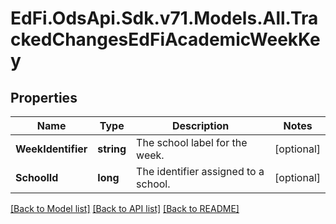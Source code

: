 # EdFi.OdsApi.Sdk.v71.Models.All.TrackedChangesEdFiAcademicWeekKey

## Properties

Name | Type | Description | Notes
------------ | ------------- | ------------- | -------------
**WeekIdentifier** | **string** | The school label for the week. | [optional] 
**SchoolId** | **long** | The identifier assigned to a school. | [optional] 

[[Back to Model list]](../README.md#documentation-for-models) [[Back to API list]](../README.md#documentation-for-api-endpoints) [[Back to README]](../README.md)

